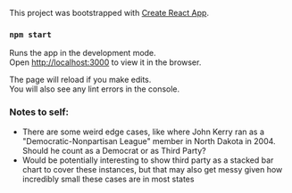 This project was bootstrapped with [Create React App](https://github.com/facebook/create-react-app).

### `npm start`

Runs the app in the development mode.<br>
Open [http://localhost:3000](http://localhost:3000) to view it in the browser.

The page will reload if you make edits.<br>
You will also see any lint errors in the console.

### Notes to self:
- There are some weird edge cases, like where John Kerry ran as a "Democratic-Nonpartisan League" member in North Dakota in 2004. Should he count as a Democrat or as Third Party?
- Would be potentially interesting to show third party as a stacked bar chart to cover these instances, but that may also get messy given how incredibly small these cases are in most states